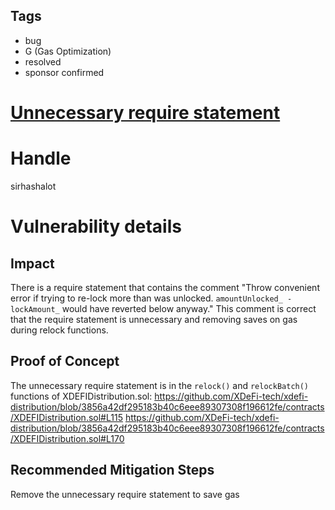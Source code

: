 ## Tags

- bug
- G (Gas Optimization)
- resolved
- sponsor confirmed

# [Unnecessary require statement](https://github.com/code-423n4/2022-01-xdefi-findings/issues/179) 

# Handle

sirhashalot


# Vulnerability details

## Impact

There is a require statement that contains the comment "Throw convenient error if trying to re-lock more than was unlocked. `amountUnlocked_ - lockAmount_` would have reverted below anyway." This comment is correct that the require statement is unnecessary and removing saves on gas during relock functions.

## Proof of Concept

The unnecessary require statement is in the `relock()` and `relockBatch()` functions of XDEFIDistribution.sol:
https://github.com/XDeFi-tech/xdefi-distribution/blob/3856a42df295183b40c6eee89307308f196612fe/contracts/XDEFIDistribution.sol#L115
https://github.com/XDeFi-tech/xdefi-distribution/blob/3856a42df295183b40c6eee89307308f196612fe/contracts/XDEFIDistribution.sol#L170

## Recommended Mitigation Steps

Remove the unnecessary require statement to save gas

